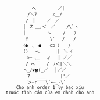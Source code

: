                  へ　　　　　／| 
            　　/＼7　　　 ∠＿/ 
            　 /　│　　 ／　／ 
            　│　Z ＿,＜　／　　 /\`ヽ 
            　│　　　　　ヽ　　 /　　〉 
            　 Y　　　　　\`　 /　　/ 
            　ｲ●　､　●　　⊂⊃〈　　/ 
            　()　 へ　　　　|　＼〈 
            　　>ｰ ､_　 ィ　 │ ／／ 
            　 / へ　　 /　ﾉ＜|＼＼ 
            　ヽ_ﾉ❤️🍀(_／　 │／／ 
            　　7　　　　　　　|'／ 
            　　＞―r￣￣\`ｰ―_-\`
           Cho anh order 1 ly bạc xỉu
       trước tình cảm của em dành cho anh

